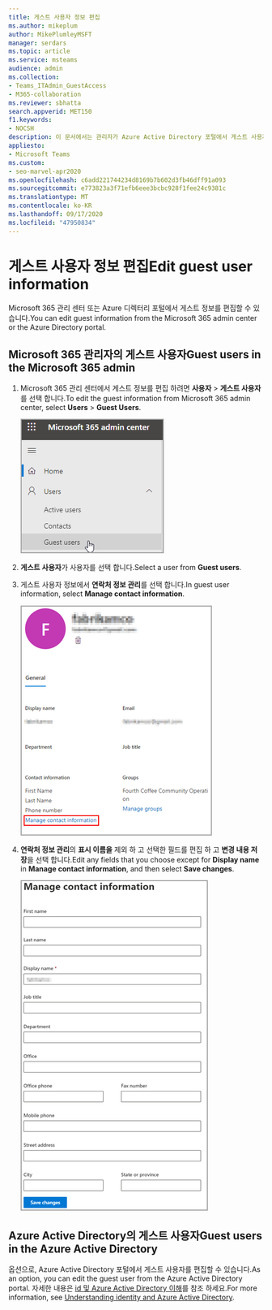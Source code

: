 ```yaml
---
title: 게스트 사용자 정보 편집
ms.author: mikeplum
author: MikePlumleyMSFT
manager: serdars
ms.topic: article
ms.service: msteams
audience: admin
ms.collection:
- Teams_ITAdmin_GuestAccess
- M365-collaboration
ms.reviewer: sbhatta
search.appverid: MET150
f1.keywords:
- NOCSH
description: 이 문서에서는 관리자가 Azure Active Directory 포털에서 게스트 사용자에 대 한 정보를 편집 하는 방법에 대해 설명 합니다.
appliesto:
- Microsoft Teams
ms.custom:
- seo-marvel-apr2020
ms.openlocfilehash: c6add221744234d8169b7b602d3fb46dff91a093
ms.sourcegitcommit: e773823a3f71efb6eee3bcbc928f1fee24c9381c
ms.translationtype: MT
ms.contentlocale: ko-KR
ms.lasthandoff: 09/17/2020
ms.locfileid: "47950834"
---
```

# <a name="edit-guest-user-information"></a><span data-ttu-id="91ef1-103">게스트 사용자 정보 편집</span><span class="sxs-lookup"><span data-stu-id="91ef1-103">Edit guest user information</span></span>

<span data-ttu-id="91ef1-104">Microsoft 365 관리 센터 또는 Azure 디렉터리 포털에서 게스트 정보를 편집할 수 있습니다.</span><span class="sxs-lookup"><span data-stu-id="91ef1-104">You can edit guest information from the Microsoft 365 admin center or the Azure Directory portal.</span></span>

## <a name="guest-users-in-the-microsoft-365-admin"></a><span data-ttu-id="91ef1-105">Microsoft 365 관리자의 게스트 사용자</span><span class="sxs-lookup"><span data-stu-id="91ef1-105">Guest users in the Microsoft 365 admin</span></span>

1. <span data-ttu-id="91ef1-106">Microsoft 365 관리 센터에서 게스트 정보를 편집 하려면 **사용자**  >  **게스트 사용자**를 선택 합니다.</span><span class="sxs-lookup"><span data-stu-id="91ef1-106">To edit the guest information from Microsoft 365 admin center, select **Users** > **Guest Users**.</span></span>

   ![편집 중인 게스트 사용자 정보](media/access-guest-user.png)

2. <span data-ttu-id="91ef1-108">**게스트 사용자**가 사용자를 선택 합니다.</span><span class="sxs-lookup"><span data-stu-id="91ef1-108">Select a user from **Guest users**.</span></span>

3. <span data-ttu-id="91ef1-109">게스트 사용자 정보에서 **연락처 정보 관리**를 선택 합니다.</span><span class="sxs-lookup"><span data-stu-id="91ef1-109">In guest user information, select **Manage contact information**.</span></span>

   ![<span data-ttu-id="91ef1-110">연락처 정보 관리</span><span class="sxs-lookup"><span data-stu-id="91ef1-110">Manage contact information</span></span> ](media/guest-user-data1.png)

4. <span data-ttu-id="91ef1-111">**연락처 정보 관리**의 **표시 이름을** 제외 하 고 선택한 필드를 편집 하 고 **변경 내용 저장**을 선택 합니다.</span><span class="sxs-lookup"><span data-stu-id="91ef1-111">Edit any fields that you choose except for **Display name** in **Manage contact information**, and then select **Save changes**.</span></span>

   ![게스트 사용자 연락처 정보 편집](media/manage-guest-contact.png)

## <a name="guest-users-in-the-azure-active-directory"></a><span data-ttu-id="91ef1-113">Azure Active Directory의 게스트 사용자</span><span class="sxs-lookup"><span data-stu-id="91ef1-113">Guest users in the Azure Active Directory</span></span>

<span data-ttu-id="91ef1-114">옵션으로, Azure Active Directory 포털에서 게스트 사용자를 편집할 수 있습니다.</span><span class="sxs-lookup"><span data-stu-id="91ef1-114">As an option, you can edit the guest user from the Azure Active Directory portal.</span></span> <span data-ttu-id="91ef1-115">자세한 내용은 [id 및 Azure Active Directory 이해](https://support.office.com/article/Understanding-Office-365-Identity-and-Azure-Active-Directory-06a189e7-5ec6-4af2-94bf-a22ea225a7a9)를 참조 하세요.</span><span class="sxs-lookup"><span data-stu-id="91ef1-115">For more information, see [Understanding identity and Azure Active Directory](https://support.office.com/article/Understanding-Office-365-Identity-and-Azure-Active-Directory-06a189e7-5ec6-4af2-94bf-a22ea225a7a9).</span></span>
